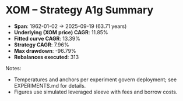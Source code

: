 # XOM – Strategy A1g Summary

- **Span**: 1962-01-02 → 2025-09-19 (63.71 years)
- **Underlying (XOM price) CAGR**: 11.85%
- **Fitted curve CAGR**: 13.39%
- **Strategy CAGR**: 7.96%
- **Max drawdown**: -96.79%
- **Rebalances executed**: 313

Notes:

- Temperatures and anchors per experiment govern deployment; see EXPERIMENTS.md for details.
- Figures use simulated leveraged sleeve with fees and borrow costs.
